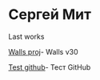 

# Сергей Мит
Last works

[Walls proj](https://sergmitmin.github.io/Walls/ "My Walls")- Walls v30 

[Test github](https://sergmitmin.github.io/less_14/ "My Test")- Тест GitHub
